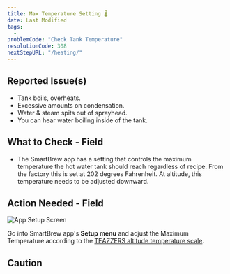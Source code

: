 ```yaml
---
title: Max Temperature Setting 🌡️
date: Last Modified 
tags:
  - 
problemCode: "Check Tank Temperature"
resolutionCode: 308
nextStepURL: "/heating/"
---
```

## Reported Issue(s)

- Tank boils, overheats.
- Excessive amounts on condensation.
- Water & steam spits out of sprayhead.
- You can hear water boiling inside of the tank.

## What to Check - Field

- The SmartBrew app has a setting that controls the maximum temperature the hot water tank should reach regardless of recipe. From the factory this is set at 202 degrees Fahrenheit. At altitude, this temperature needs to be adjusted downward.

## Action Needed - Field

![App Setup Screen](/images/app-setup.png)

Go into SmartBrew app's **Setup menu** and adjust the Maximum Temperature according to the [TEAZZERS altitude temperature scale](/pdf/temp-altitude-scale.pdf).

## Caution
